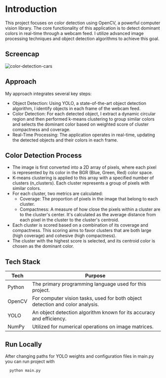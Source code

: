 
# Introduction

This project focuses on color detection using OpenCV, a powerful computer vision library. The core functionality of this application is to detect dominant colors in real-time through a webcam feed. I utilize advanced image processing techniques and object detection algorithms to achieve this goal.


## Screencap

![color-detection-cars](https://github.com/orzanai/color_detection/blob/main/test.gif)


## Approach

My approach integrates several key steps:

- Object Detection: Using YOLO, a state-of-the-art object detection algorithm, I identify objects in each frame of the webcam feed.
- Color Detection: For each detected object, I extract a dynamic circular region and then performed k-means clustering to group similar colors and selects the dominant color based on weighted score of cluster compactness and coverage.
- Real-Time Processing: The application operates in real-time, updating the detected objects and their colors in each frame.


## Color Detection Process

- The image is first converted into a 2D array of pixels, where each pixel is represented by its color in the BGR (Blue, Green, Red) color space.
- K-means clustering is applied to this array with a specified number of clusters (n_clusters). Each cluster represents a group of pixels with similar colors.
- For each cluster, two metrics are calculated:
  - Coverage: The proportion of pixels in the image that belong to each cluster.
  - Compactness: A measure of how close the pixels within a cluster are to the cluster's center. It's calculated as the average distance from each pixel in the cluster to the cluster's centroid.
- Each cluster is scored based on a combination of its coverage and compactness. This scoring aims to favor clusters that are both large (high coverage) and cohesive (high compactness).
- The cluster with the highest score is selected, and its centroid color is chosen as the dominant color.

## Tech Stack

| Tech          | Purpose                                                               |
| ----------------- | ------------------------------------------------------------------ |
| Python | The primary programming language used for this project. |
| OpenCV | For computer vision tasks, used for both object detection and color analysis. |
| YOLO | An object detection algorithm known for its accuracy and efficiency.|
| NumPy | Utilized for numerical operations on image matrices.|


## Run Locally

After changing paths for YOLO weights and configuration files in main.py you can run project with

```bash
  python main.py

```
